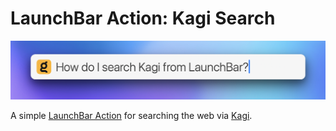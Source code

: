# LaunchBar Action: Kagi Search

<img src="docs/demo-screenshot.png" width="688"/>

A simple [LaunchBar Action][lba] for searching the web via [Kagi].

[lba]: https://www.obdev.at/products/launchbar/actions.html
[Kagi]: https://kagi.com/
